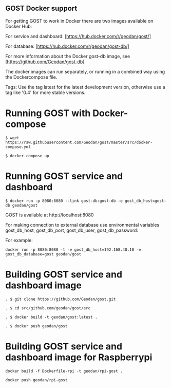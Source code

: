 ## GOST Docker support

For getting GOST to work in Docker there are two images available on Docker Hub:

For service and dashboard: [https://hub.docker.com/r/geodan/gost/]

For database: [https://hub.docker.com/r/geodan/gost-db/]

For more information about the Docker gost-db image, see [https://github.com/Geodan/gost-db]

The docker images can run separately, or running in a combined way using the Dockercompose file.

Tags: Use the tag latest for the latest development version, otherwise use a tag like '0.4' for more stable versions.

# Running GOST with Docker-compose

```
$ wget https://raw.githubusercontent.com/Geodan/gost/master/src/docker-compose.yml 

$ docker-compose up
```

# Running GOST service and dashboard
```
$ docker run -p 8080:8080 --link gost-db:gost-db -e gost_db_host=gost-db geodan/gost
```
GOST is available at http://localhost:8080 

For making connection to external database use environmental variables gost_db_host, gost_db_port, gost_db_user, gost_db_password:

For example: 
```
docker run -p 8080:8080 -t -e gost_db_host=192.168.40.10 -e gost_db_database=gost geodan/gost

```
# Building GOST service and dashboard image

```
. $ git clone https://github.com/Geodan/gost.git

. $ cd src/github.com/geodan/gost/src

. $ docker build -t geodan/gost:latest .

. $ docker push geodan/gost

```
# Building GOST service and dashboard image for Raspberrypi

```
docker build -f Dockerfile-rpi -t geodan/rpi-gost .

docker push geodan/rpi-gost
```

